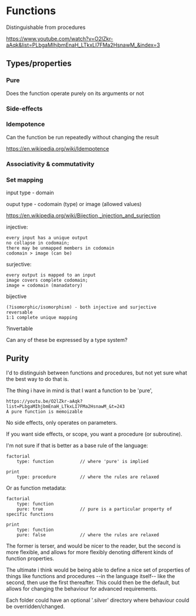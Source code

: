 Functions
=========

Distinguishable from procedures


https://www.youtube.com/watch?v=O2lZkr-aAqk&list=PLbgaMIhjbmEnaH_LTkxLI7FMa2HsnawM_&index=3





Types/properties
----------------

### Pure
Does the function operate purely on its arguments or not


### Side-effects


### Idempotence

Can the function be run repeatedly without changing the result


https://en.wikipedia.org/wiki/Idempotence



### Associativity & commutativity


### Set mapping

input type - domain

ouput type - codomain (type) or image (allowed values)

https://en.wikipedia.org/wiki/Bijection,_injection_and_surjection


injective:

	every input has a unique output
	no collapse in codomain;
	there may be unmapped members in codomain
	codomain > image (can be)

surjective:

	every output is mapped to an input
	image covers complete codomain;
	image = codomain (manadatory)

bijective

	(?isomorphic/isomorphism) - both injective and surjective
	reversable
	1:1 complete unique mapping



?invertable

Can any of these be expressed by a type system?



Purity
------

I'd to distinguish between functions and procedures, but not yet sure what the best way to do that is.



The thing i have in mind is that I want a function to be 'pure',

	https://youtu.be/O2lZkr-aAqk?list=PLbgaMIhjbmEnaH_LTkxLI7FMa2HsnawM_&t=243
	A pure function is memoizable



No side effects, only operates on parameters.

If you want side effects, or scope, you want a procedure (or subroutine).


I'm not sure if that is better as a base rule of the language:

	factorial
		type: function			// where 'pure' is implied

	print
		type: procedure			// where the rules are relaxed


Or as function metadata:

	factorial
		type: function
		pure: true				// pure is a particular property of specific functions

	print
		type: function
		pure: false				// where the rules are relaxed




The former is terser, and would be nicer to the reader, but the second is more flexible, and allows
for more flexibly denoting different kinds of function properties.


The ultimate i think would be being able to define a nice set of properties of things like functions and procedures
--in the language itself-- like the second, then use the first thereafter.
This could then be the default, but allows for changing the behaviour for advanced requirements.

Each folder could have an optional '.silver' directory where behaviour could be overridden/changed.
